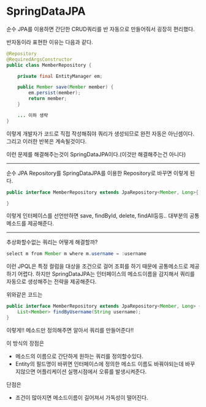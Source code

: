 # SpringDataJPA

순수 JPA를 이용하면 간단한 CRUD쿼리를 반 자동으로 만들어줘서 굉장히 편리했다.  

반자동이라 표현한 이유는 다음과 같다.

```java
@Repository
@RequiredArgsConstructor
public class MemberRepository {

    private final EntityManager em;

    public Member save(Member member) {
        em.persist(member);
        return member;
    }

    ... 이하 생략
}
```

이렇게 개발자가 코드로 직접 작성해줘야 쿼리가 생성되므로 완전 자동은 아닌셈이다. 그리고 이러한 반복은 계속될것이다. 

이런 문제를 해결해주는것이 SpringDataJPA이다.(이것만 해결해주는건 아니다)

---

순수 JPA Repository를 SpringDataJPA를 이용한 Repository로 바꾸면 이렇게 된다.

```java
public interface MemberRepository extends JpaRepository<Member, Long>{

}
```

이렇게 인터페이스를 선언만하면 save, findById, delete, findAll등등.. 대부분의 공통 메소드를 제공해준다.

---

추상화할수없는 쿼리는 어떻게 해결할까?

```java
select m from Member m where m.username = :username
```

이런 JPQL은 특정 컬럼을 대상을 조건으로 걸어 조회를 하기 때문에 공통메소드로 제공하기 어렵다. 하지만 SpringDataJPA는 인터페이스의 메소드이름을 감지해서 쿼리를 자동으로 생성해주는 전략을 제공해준다.

위와같은 코드는
```java
public interface MemberRepository extends JpaRepository<Member, Long> {
    List<Member> findByUsername(String username);
}
```

이렇게!! 메소드만 정의해주면 알아서 쿼리를 만들어준다!!

이 방식의 장점은
- 메소드의 이름으로 간단하게 원하는 쿼리를 정의할수있다.
- Entity의 필드명이 바뀌면 인터페이스에 정의한 메소드 이름도 바꿔야되는데 바꾸지않으면 어플리케이션 실행시점에서 오류를 발생시켜준다.

단점은
- 조건이 많아지면 메소드이름이 길어져서 가독성이 떨어진다.
